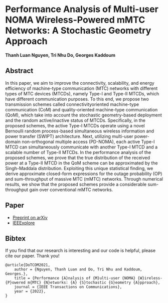 # Performance Analysis of Multi-user NOMA Wireless-Powered mMTC Networks: A Stochastic Geometry Approach

**Thanh Luan Nguyen, Tri Nhu Do, Georges Kaddoum**

## Abstract
In this paper, we aim to improve the connectivity, scalability, and energy efficiency of machine-type communication
(MTC) networks with different types of MTC devices (MTCDs), namely Type-I and Type-II MTCDs, which
have different communication purposes. To this end, we propose two transmission schemes called connectivityoriented
machine-type communication (CoM) and quality-oriented machine-type communication (QoM), which take
into account the stochastic geometry-based deployment and the random active/inactive status of MTCDs. Specifically,
in the proposed schemes, the active Type-I MTCDs operate using a novel Bernoulli random process-based
simultaneous wireless information and power transfer (SWIPT) architecture. Next, utilizing multi-user power-domain
non-orthogonal multiple access (PD-NOMA), each active Type-I MTCD can simultaneously communicate with
another Type-I MTCD and a scalable number of Type-II MTCDs. In the performance analysis of the proposed
schemes, we prove that the true distribution of the received power at a Type-II MTCD in the QoM scheme can be
approximated by the Singh-Maddala distribution. Exploiting this unique statistical finding, we derive approximate
closed-form expressions for the outage probability (OP) and sum-throughput of massive MTC (mMTC) networks.
Through numerical results, we show that the proposed schemes provide a considerable sum-throughput gain over
conventional mMTC networks.

## Paper
- [Preprint on arXiv](https://arxiv.org/abs/2201.04784)
- [IEEExplore]()

## Bibtex
If you find that our research is interesting and our code is helpful, please cite our paper. Thank you!

```
@article{DoTCOM2021,
	author = {Nguyen, Thanh Luan and Do, Tri Nhu and Kaddoum, Georges.},
	title = {Performance {A}nalysis of {M}ulti-user {NOMA} {W}ireless-{P}owered m{MTC} {N}etworks: {A} {S}tochastic {G}eometry {A}pproach},
	journal = {IEEE Transactions on Communications},
	year = {2022},
}
```
